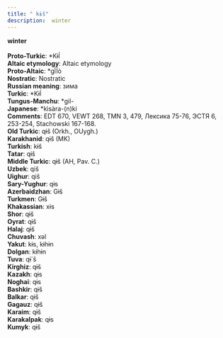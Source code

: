 ```yaml
---
title: " kɨš"
description:  winter
---
```

<strong> winter</strong><br><br>
<strong>Proto-Turkic</strong>:  *Kɨĺ<br>
<strong>Altaic etymology</strong>:  Altaic etymology<br>
<strong> Proto-Altaic</strong>:  *gĭ̀ĺò<br>
<strong>Nostratic</strong>:  Nostratic<br>
<strong>Russian meaning</strong>:  зима<br>
<strong>Turkic</strong>:  *Kɨĺ<br>
<strong>Tungus-Manchu</strong>:  *gil-<br>
<strong>Japanese</strong>:  *kìsàra-(n)ki<br>
<strong>Comments</strong>:  EDT 670, VEWT 268, TMN 3, 479, Лексика 75-76, ЭСТЯ 6, 253-254, Stachowski 167-168.<br>
<strong>Old Turkic</strong>:  qɨš (Orkh., OUygh.)<br>
<strong>Karakhanid</strong>:  qɨš (MK)<br>
<strong>Turkish</strong>:  kɨš<br>
<strong>Tatar</strong>:  qɨš<br>
<strong>Middle Turkic</strong>:  qɨš (AH, Pav. C.)<br>
<strong>Uzbek</strong>:  qiš<br>
<strong>Uighur</strong>:  qiš<br>
<strong>Sary-Yughur</strong>:  qɨs<br>
<strong>Azerbaidzhan</strong>:  Gɨš<br>
<strong>Turkmen</strong>:  Gɨš<br>
<strong>Khakassian</strong>:  xɨs<br>
<strong>Shor</strong>:  qɨš<br>
<strong>Oyrat</strong>:  qɨš<br>
<strong>Halaj</strong>:  qɨš<br>
<strong>Chuvash</strong>:  xǝl<br>
<strong>Yakut</strong>:  kɨs, kɨhɨn<br>
<strong>Dolgan</strong>:  kɨhɨn<br>
<strong>Tuva</strong>:  qɨ`š<br>
<strong>Kirghiz</strong>:  qɨš<br>
<strong>Kazakh</strong>:  qɨs<br>
<strong>Noghai</strong>:  qɨs<br>
<strong>Bashkir</strong>:  qɨš<br>
<strong>Balkar</strong>:  qɨš<br>
<strong>Gagauz</strong>:  qɨš<br>
<strong>Karaim</strong>:  qɨš<br>
<strong>Karakalpak</strong>:  qɨs<br>
<strong>Kumyk</strong>:  qɨš<br>


